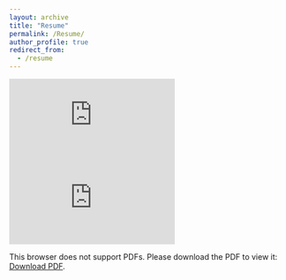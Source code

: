 ```yaml
---
layout: archive
title: "Resume"
permalink: /Resume/
author_profile: true
redirect_from:
  - /resume
---
```


<embed src="https://satyajitnarayanan.github.io/files/Resume%20-%20p.pdf" type="application/pdf" />



<object data="https://nbviewer.jupyter.org/github/SatyajitNarayanan/satyajitnarayanan.github.io/blob/master/files/Resume%20-%20p.pdf" type="application/pdf" width="700px" height="700px">
    <embed src="https://nbviewer.jupyter.org/github/SatyajitNarayanan/satyajitnarayanan.github.io/blob/master/files/Resume%20-%20p.pdf">
        <p>This browser does not support PDFs. Please download the PDF to view it: <a href="https://nbviewer.jupyter.org/github/SatyajitNarayanan/satyajitnarayanan.github.io/blob/master/files/Resume%20-%20p.pdf">Download PDF</a>.</p>
    </embed>
</object>






